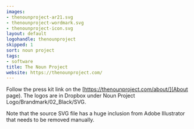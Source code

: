 ```yaml
---
images:
- thenounproject-ar21.svg
- thenounproject-wordmark.svg
- thenounproject-icon.svg
layout: default
logohandle: thenounproject
skipped: 1
sort: noun project
tags:
- software
title: The Noun Project
website: https://thenounproject.com/
---
```


Follow the press kit link on the [https://thenounproject.com/about/](About page).  The logos are in Dropbox under Noun Project Logo/Brandmark/02_Black/SVG.

Note that the source SVG file has a huge inclusion from Adobe Illustrator that needs to be removed manually.

